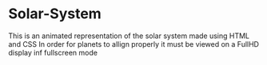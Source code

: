 # Solar-System
This is an animated representation of the solar system made using HTML and CSS
In order for planets to allign properly it must be viewed on a FullHD display inf fullscreen mode
